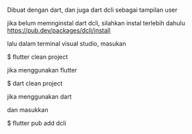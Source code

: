 Dibuat dengan dart, dan juga dart dcli sebagai tampilan user

jika belum memnginstal dart dcli, silahkan instal terlebih dahulu
https://pub.dev/packages/dcli/install

lalu dalam terminal visual studio, masukan


$ flutter clean project

jika menggunakan flutter


$ dart clean project

jika menggunakan dart

dan masukkan

$ flutter pub add dcli
